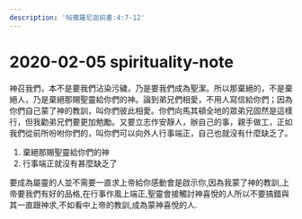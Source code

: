 ```yaml
---
description: '帖撒羅尼迦前書:4:7-12'
---
```


# 2020-02-05 spirituality-note

神召我們，本不是要我們沾染污穢，乃是要我們成為聖潔。所以那棄絕的，不是棄絕人，乃是棄絕那賜聖靈給你們的神。論到弟兄們相愛，不用人寫信給你們；因為你們自己蒙了神的教訓，叫你們彼此相愛。你們向馬其頓全地的眾弟兄固然是這樣行，但我勸弟兄們要更加勉勵。又要立志作安靜人，辦自己的事，親手做工，正如我們從前所吩咐你們的，叫你們可以向外人行事端正，自己也就沒有什麼缺乏了。

1. 棄絕那賜聖靈給你們的神
2. 行事端正就沒有甚麼缺乏了

要成為屬靈的人並不需要一直求上帝給你感動會是啟示你,因為我蒙了神的教訓,上帝要我們有好的品格,在行事作風上端正,聖靈會接觸討神喜悅的人所以不要搞錯與其一直跟神求,不如看中上帝的教訓,成為蒙神喜悅的人.

